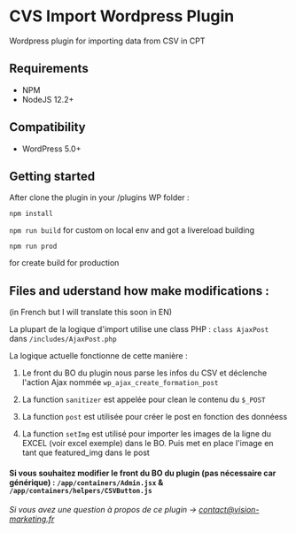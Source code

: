 # CVS Import Wordpress Plugin 

Wordpress plugin for importing data from CSV in CPT 


## Requirements

* NPM
* NodeJS 12.2+

## Compatibility

* WordPress 5.0+

## Getting started

After clone the plugin in your /plugins WP folder : 

``
npm install
``

``
npm run build
``
for custom on local env and got a livereload building

``
npm run prod
``

for create build for production

## Files and uderstand how make modifications :
(in French but I will translate this soon in EN)

La plupart de la logique d'import  utilise une class PHP : ``class AjaxPost`` dans  ``/includes/AjaxPost.php``

La logique actuelle fonctionne de cette manière : 

1) Le front du BO du plugin nous parse les infos du CSV et déclenche l'action Ajax nommée ``wp_ajax_create_formation_post``

2) La function ``sanitizer`` est appelée pour clean le contenu du ``$_POST``

3) La function ``post`` est utilisée pour créer le post en fonction des donnéess

4)  La function ``setImg`` est utilisé pour importer les images de la ligne du EXCEL (voir excel exemple) dans le BO. Puis met en place l'image en tant que featured_img dans le post 

####  Si vous souhaitez modifier le front du BO du plugin (pas nécessaire car générique) : ``/app/containers/Admin.jsx`` & ``/app/containers/helpers/CSVButton.js`` 


*Si vous avez une question à propos de ce plugin -> contact@vision-marketing.fr*
